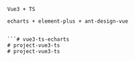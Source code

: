 ```
Vue3 + TS
```

```
echarts + element-plus + ant-design-vue
```

```

```# vue3-ts-echarts
# project-vue3-ts
# project-vue3-ts
